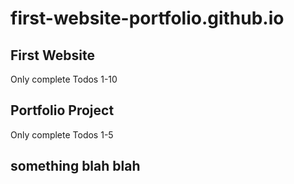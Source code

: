 # first-website-portfolio.github.io

## First Website
Only complete Todos 1-10

## Portfolio Project
Only complete Todos 1-5

## something blah blah